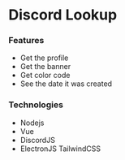 # Discord Lookup

### Features
* Get the profile
* Get the banner
* Get color code
* See the date it was created


### Technologies
- Nodejs
- Vue
- DiscordJS
- ElectronJS
  TailwindCSS

